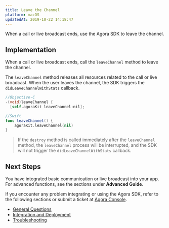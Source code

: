 ```yaml
---
title: Leave the Channel
platform: macOS
updatedAt: 2019-10-22 14:18:47
---
```

When a call or live broadcast ends, use the Agora SDK to leave the channel.

## Implementation
When a call or live broadcast ends, call the `leaveChannel` method to leave the channel.

The `leaveChannel` method releases all resources related to the call or live broadcast. When the user leaves the channel, the SDK triggers the  `didLeaveChannelWithStats` callback.

```objective-c
//Objective-C
-(void)leaveChannel {
  [self.agoraKit leaveChannel:nil];
```

```swift
//Swift
func leaveChannel() {
    agoraKit.leaveChannel(nil)
}
```

> If the `destroy` method is called immediately after the `leaveChannel` method, the `leaveChannel` process will be interrupted, and the SDK will not trigger the  `didLeaveChannelWithStats` callback.


## Next Steps
You have integrated basic communication or live broadcast into your app. For advanced functions, see the sections under **Advanced Guide**.

If you encounter any problem integrating or using the Agora SDK, refer to the following sections or submit a ticket at [Agora Console](https://dashboard.agora.io).

- [General Questions](/en/Agora%20Platform/general_questions#general-questions)
- [Integration and Deployment](/en/Agora%20Platform/general_questions#intergration-and-deployment)
- [Troubleshooting](/en/Agora%20Platform/general_questions#troubleshooting)